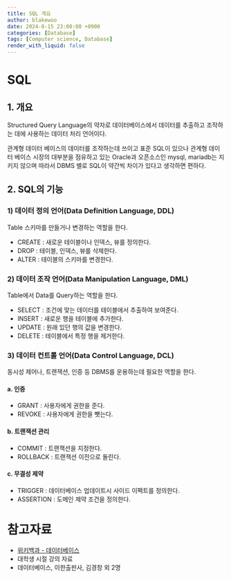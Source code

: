 ```yaml
---
title: SQL 개요
author: blakewoo
date: 2024-8-15 23:00:00 +0900
categories: [Database]
tags: [Computer science, Database]
render_with_liquid: false
---
```


# SQL
## 1. 개요
Structured Query Language의 약자로 데이터베이스에서 데이터를 추출하고
조작하는 데에 사용하는 데이터 처리 언어이다.

관계형 데이터 베이스의 데이터를 조작하는데 쓰이고 표준 SQL이 있으나 관계형 데이터 베이스 시장의
대부분을 점유하고 있는 Oracle과 오픈소스인 mysql, mariadb는 지키지 않으며
따라서 DBMS 별로 SQL이 약간씩 차이가 있다고 생각하면 편하다.

## 2. SQL의 기능

### 1) 데이터 정의 언어(Data Definition Language, DDL)
Table 스키마를 만들거나 변경하는 역할을 한다.

- CREATE : 새로운 테이블이나 인덱스, 뷰를 정의한다.
- DROP : 테이블, 인덱스, 뷰를 삭제한다.
- ALTER :  테이블의 스키마를 변경한다.

### 2) 데이터 조작 언어(Data Manipulation Language, DML)
Table에서 Data를 Query하는 역할을 한다.

- SELECT : 조건에 맞는 데이터를 테이블에서 추출하여 보여준다.
- INSERT : 새로운 행을 테이블에 추가한다.
- UPDATE : 원래 있던 행의 값을 변경한다.
- DELETE : 테이블에서 특정 행을 제거한다.

### 3) 데이터 컨트롤 언어(Data Control Language, DCL)
동시성 제어나, 트랜잭션, 인증 등 DBMS를 운용하는데 필요한 역할을 한다.

#### a. 인증
- GRANT : 사용자에게 권한을 준다.
- REVOKE : 사용자에게 권한을 뺏는다.

#### b. 트랜잭션 관리
- COMMIT : 트랜잭션을 지정한다.
- ROLLBACK : 트랜잭션 이전으로 돌린다.

#### c. 무결성 제약
- TRIGGER : 데이터베이스 업데이트시 사이드 이펙트를 정의한다.
- ASSERTION : 도메인 제약 조건을 정의한다.






# 참고자료
- [위키백과 - 데이터베이스](https://ko.wikipedia.org/wiki/%EB%8D%B0%EC%9D%B4%ED%84%B0%EB%B2%A0%EC%9D%B4%EC%8A%A4)
- 대학생 시절 강의 자료
- 데이터베이스, 이한출판사, 김경창 외 2명
